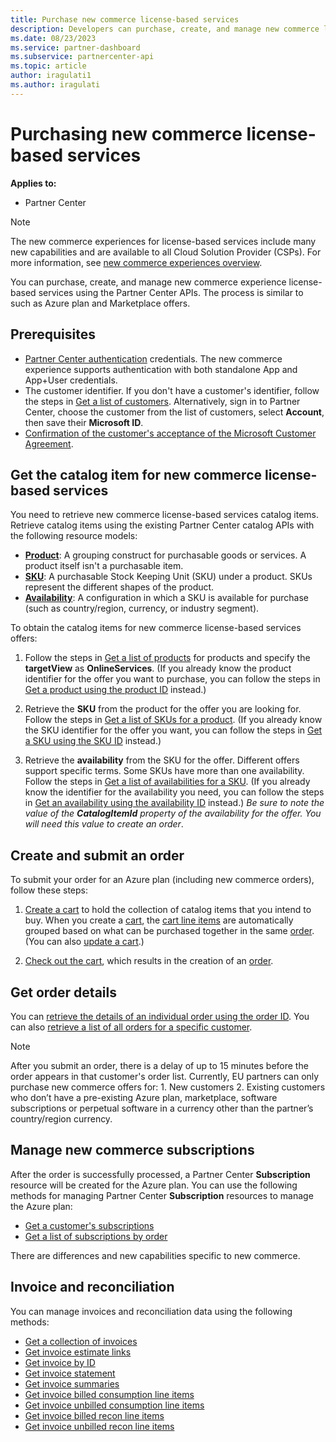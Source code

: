 ```yaml
---
title: Purchase new commerce license-based services
description: Developers can purchase, create, and manage new commerce license-based services using the Partner Center APIs.
ms.date: 08/23/2023
ms.service: partner-dashboard
ms.subservice: partnercenter-api
ms.topic: article
author: iragulati1
ms.author: iragulati
---
```


# Purchasing new commerce license-based services

**Applies to:**

* Partner Center

> [!Note] 
> The new commerce experiences for license-based services include many new capabilities and are available to all Cloud Solution Provider (CSPs). For more information, see [new commerce experiences overview](../new-commerce-license-based.md).

You can purchase, create, and manage new commerce experience  license-based services using the Partner Center APIs. The process is similar to such as Azure plan and Marketplace offers.

## Prerequisites

* [Partner Center authentication](partner-center-authentication.md) credentials. The new commerce experience supports authentication with both standalone App and App+User credentials.
* The customer identifier. If you don't have a customer's identifier, follow the steps in [Get a list of customers](get-a-list-of-customers.md). Alternatively, sign in to Partner Center, choose the customer from the list of customers, select **Account**, then save their **Microsoft ID**.
* [Confirmation of the customer's acceptance of the Microsoft Customer Agreement](../confirm-customer-agreement.md).

## Get the catalog item for new commerce license-based services

You need to retrieve new commerce license-based services catalog items. Retrieve catalog items using the existing Partner Center catalog APIs with the following resource models:

* **[Product](product-resources.md#product)**: A grouping construct for purchasable goods or services. A product itself isn't a purchasable item.
* **[SKU](product-resources.md#sku)**: A purchasable Stock Keeping Unit (SKU) under a product. SKUs represent the different shapes of the product.
* **[Availability](product-resources.md#availability)**: A configuration in which a SKU is available for purchase (such as country/region, currency, or industry segment).

To obtain the catalog items for new commerce license-based services offers:

1. Follow the steps in [Get a list of products](get-a-list-of-products.md) for products and specify the **targetView** as **OnlineServices**. (If you already know the product identifier for the offer you want to purchase, you can follow the steps in [Get a product using the product ID](get-a-product-by-id.md) instead.)

2. Retrieve the **SKU** from the product for the offer you are looking for. Follow the steps in [Get a list of SKUs for a product](get-a-list-of-skus-for-a-product.md). (If you already know the SKU identifier for the offer you want, you can follow the steps in [Get a SKU using the SKU ID](get-a-sku-by-id.md) instead.)

3. Retrieve the **availability** from the SKU for the offer. Different offers support specific terms. Some SKUs have more than one availability. Follow the steps in [Get a list of availabilities for a SKU](get-a-list-of-availabilities-for-a-sku.md). (If you already know the identifier for the availability you need, you can follow the steps in [Get an availability using the availability ID](get-an-availability-by-id.md) instead.) *Be sure to note the value of the **CatalogItemId** property of the availability for the offer. You will need this value to create an order*.

## Create and submit an order

To submit your order for an Azure plan (including new commerce orders), follow these steps:

1. [Create a cart](create-a-cart.md) to hold the collection of catalog items that you intend to buy. When you create a [cart](cart-resources.md#cart), the [cart line items](cart-resources.md#cartlineitem) are automatically grouped based on what can be purchased together in the same [order](order-resources.md#order). (You can also [update a cart](update-a-cart.md).)

2. [Check out the cart](checkout-a-cart.md), which results in the creation of an [order](order-resources.md#order).

## Get order details

You can [retrieve the details of an individual order using the order ID](get-an-order-by-id.md). You can also [retrieve a list of all orders for a specific customer](get-all-of-a-customer-s-orders.md).

> [!NOTE]
>After you submit an order, there is a delay of up to 15 minutes before the order appears in that customer's order list. 
>Currently, EU partners can only purchase new commerce offers for: 1. New customers 2. Existing customers who don’t have a pre-existing Azure plan, marketplace, software subscriptions or perpetual software in a currency other than the partner’s country/region currency.

## Manage new commerce subscriptions

After the order is successfully processed, a Partner Center **Subscription** resource will be created for the Azure plan. You can use the following methods for managing Partner Center **Subscription** resources to manage the Azure plan:

* [Get a customer's subscriptions](get-all-of-a-customer-s-subscriptions.md)
* [Get a list of subscriptions by order](get-a-list-of-subscriptions-by-order.md)

There are differences and new capabilities specific to new commerce.

## Invoice and reconciliation

You can manage invoices and reconciliation data using the following methods:

* [Get a collection of invoices](get-a-collection-of-invoices.md)
* [Get invoice estimate links](get-invoice-estimate-links.md)
* [Get invoice by ID](get-invoice-by-id.md)
* [Get invoice statement](get-invoice-statement.md)
* [Get invoice summaries](get-invoice-summaries.md)
* [Get invoice billed consumption line items](get-invoice-billed-consumption-lineitems.md)
* [Get invoice unbilled consumption line items](get-invoice-unbilled-consumption-lineitems.md)
* [Get invoice billed recon line items](get-invoiceline-items.md)
* [Get invoice unbilled recon line items](get-invoice-unbilled-recon-lineitems.md)
